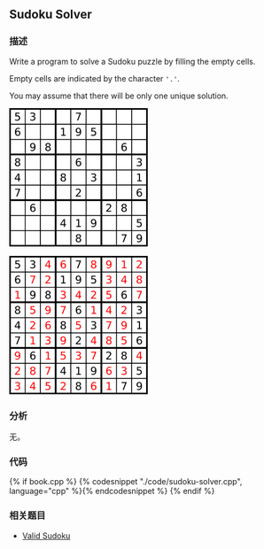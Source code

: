 ## Sudoku Solver


### 描述

Write a program to solve a Sudoku puzzle by filling the empty cells.

Empty cells are indicated by the character `'.'`.

You may assume that there will be only one unique solution.

![A sudoku puzzle...](../images/sudoku.png)

![...and its solution numbers marked in red](../images/sudoku-solution.png)


### 分析

无。


### 代码

{% if book.cpp %}
  {% codesnippet "./code/sudoku-solver.cpp", language="cpp" %}{% endcodesnippet %}
{% endif %}


### 相关题目

* [Valid Sudoku](valid-sudoku.md)
